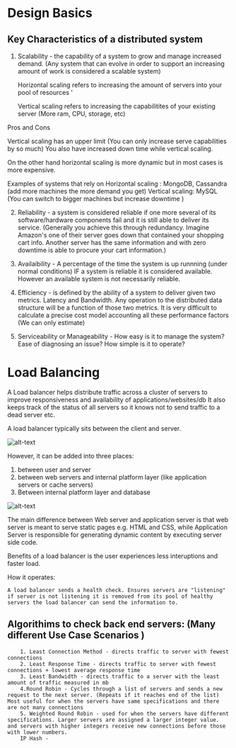 
# Design Basics 

## Key Characteristics of a distributed system

 1. Scalability - the capability of a system to grow and manage increased demand. (Any system that can evolve in order to support an increasing 
amount of work is considered a scalable system)
    
    Horizontal scaling refers to increasing the amount of servers into your pool of resources '
    
    Vertical scaling refers to increasing the capabilitites of your existing server (More ram, CPU, storage, etc)

Pros and Cons

Vertical scaling has an upper limit (You can only increase serve capabilities by so much) You also have increased down time while vertical scaling.

On the other hand horizontal scaling is more dynamic but in most cases is more expensive. 

Examples of systems that rely on Horizontal scaling : MongoDB, Cassandra (add more machines the more demand you get)
                                 Vertical scaling: MySQL (You can switch to bigger machines but increase downtime )

2. Reliability - a system is considered reliable if one more several of its software/hardware components fail and it is still able to deliver its service. (Generally you achieve this through redundancy. Imagine Amazon's one of their server goes down that contained your shopping cart info. Another server has the same information and with zero downtime is able to procure your cart information.)

3. Availaibility - A percentage of the time the system is up runnning (under normal conditions) IF a system is reliable it is considered available. However an available system is not necessarily reliable. 

4. Efficiency - is defined by the ability of a system to deliver given two metrics. Latency and Bandwidth. 
    Any operation to the distributed data structure will be a function of those two metrics. It is very difficult to calculate a precise cost model accounting all these performance factors (We can only estimate)

5. Serviceability or Manageability - How easy is it to manage the system? Ease of diagnosing an issue? How simple is it to operate? 


# Load Balancing 

A Load balancer helps distribute traffic across a cluster of servers to improve responsiveness and availability of applications/websites/db
It also keeps track of the status of all servers so it knows not to send traffic to a dead server etc.

A load balancer typically sits between the client and server. 

 ![alt-text](https://www.educative.io/api/collection/5668639101419520/5649050225344512/page/5747976207073280/image/5696459148099584.png)

However, it can be added into three places: 
 1. between user and server
 2. between web servers and internal platform layer (like application servers or cache servers)
 3. Between internal platform layer and database 


![alt-text](https://i.imgur.com/w4i1kxd.png)


 The main difference between Web server and application server is that web server is meant to serve static pages e.g. HTML and CSS, while Application Server is responsible for generating dynamic content by executing server side code.

Benefits of a load balancer is the user experiences less interuptions and faster load.

How it operates: 

    A load balancer sends a health check. Ensures servers are "listening" if server is not listening it is removed from its pool of healthy servers the load balancer can send the information to. 

## Algorithims to check back end servers: (Many different Use Case Scenarios )
        1. Least Connection Method - directs traffic to server with fewest connections
        2. Least Response Time - directs traffic to server with fewest connections + lowest average response time
        3. Least Bandwidth - directs traffic to a server with the least amount of traffic measured in mb
        4.Round Robin - Cycles through a list of servers and sends a new request to the next server. (Repeats if it reaches end of the list) Most useful for when the servers have same specifications and there are not many connections
        5. Weighted Round Robin - used for when the servers have different specifications. Larger servers are assigned a larger integer value. and servers with higher integers receive new connections before those with lower numbers.
        IP Hash - 

